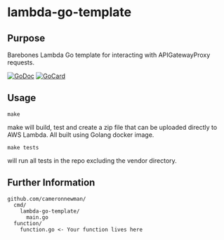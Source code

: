 # lambda-go-template

## Purpose ##

Barebones Lambda Go template for interacting with APIGatewayProxy requests.

[![GoDoc][1]][2]
[![GoCard][3]][4]

[1]: https://godoc.org/github.com/cameronnewman/lambda-go-template?status.svg
[2]: https://godoc.org/github.com/cameronnewman/lambda-go-template
[3]: https://goreportcard.com/badge/github.com/cameronnewman/lambda-go-template
[4]: https://goreportcard.com/report/github.com/cameronnewman/lambda-go-template


## Usage ##

```
make
```
make will build, test and create a zip file that can be uploaded directly to AWS Lambda. All built using  Golang docker image.

```
make tests
```
will run all tests in the repo excluding the vendor directory.


## Further Information ##

```
github.com/cameronnewman/
  cmd/
    lambda-go-template/
      main.go
  function/
    function.go <- Your function lives here
```
